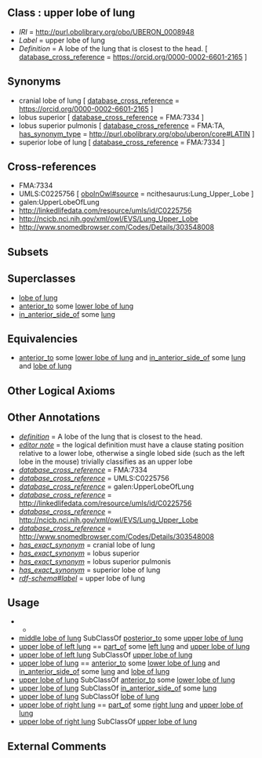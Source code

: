 
## Class : upper lobe of lung

 * *IRI* = http://purl.obolibrary.org/obo/UBERON_0008948
 * *Label* = upper lobe of lung
 * *Definition* = A lobe of the lung that is closest to the head. [ [database_cross_reference](../../ef/oboInOwl#hasDbXref.md) = https://orcid.org/0000-0002-6601-2165 ]

## Synonyms

 * cranial lobe of lung [ [database_cross_reference](../../ef/oboInOwl#hasDbXref.md) = https://orcid.org/0000-0002-6601-2165 ]
 * lobus superior [ [database_cross_reference](../../ef/oboInOwl#hasDbXref.md) = FMA:7334 ]
 * lobus superior pulmonis [ [database_cross_reference](../../ef/oboInOwl#hasDbXref.md) = FMA:TA, [has_synonym_type](../../pe/oboInOwl#hasSynonymType.md) = http://purl.obolibrary.org/obo/uberon/core#LATIN ]
 * superior lobe of lung [ [database_cross_reference](../../ef/oboInOwl#hasDbXref.md) = FMA:7334 ]

## Cross-references

 * FMA:7334
 * UMLS:C0225756 [ [oboInOwl#source](../../ce/oboInOwl#source.md) = ncithesaurus:Lung_Upper_Lobe ]
 * galen:UpperLobeOfLung
 * http://linkedlifedata.com/resource/umls/id/C0225756
 * http://ncicb.nci.nih.gov/xml/owl/EVS/Lung_Upper_Lobe
 * http://www.snomedbrowser.com/Codes/Details/303548008

## Subsets


## Superclasses

 * [lobe of lung](../../UBERON/01/UBERON_0000101.md)
 * [anterior_to](../../BSPO/96/BSPO_0000096.md) some [lower lobe of lung](../../UBERON/49/UBERON_0008949.md)
 * [in_anterior_side_of](../../BSPO/23/BSPO_0000123.md) some [lung](../../UBERON/48/UBERON_0002048.md)

## Equivalencies

 * [anterior_to](../../BSPO/96/BSPO_0000096.md) some [lower lobe of lung](../../UBERON/49/UBERON_0008949.md) and [in_anterior_side_of](../../BSPO/23/BSPO_0000123.md) some [lung](../../UBERON/48/UBERON_0002048.md) and [lobe of lung](../../UBERON/01/UBERON_0000101.md)

## Other Logical Axioms


## Other Annotations

 * *[definition](../../IAO/15/IAO_0000115.md)* = A lobe of the lung that is closest to the head.
 * *[editor note](../../IAO/16/IAO_0000116.md)* = the logical definition must have a clause stating position relative to a lower lobe, otherwise a single lobed side (such as the left lobe in the mouse) trivially classifies as an upper lobe
 * *[database_cross_reference](../../ef/oboInOwl#hasDbXref.md)* = FMA:7334
 * *[database_cross_reference](../../ef/oboInOwl#hasDbXref.md)* = UMLS:C0225756
 * *[database_cross_reference](../../ef/oboInOwl#hasDbXref.md)* = galen:UpperLobeOfLung
 * *[database_cross_reference](../../ef/oboInOwl#hasDbXref.md)* = http://linkedlifedata.com/resource/umls/id/C0225756
 * *[database_cross_reference](../../ef/oboInOwl#hasDbXref.md)* = http://ncicb.nci.nih.gov/xml/owl/EVS/Lung_Upper_Lobe
 * *[database_cross_reference](../../ef/oboInOwl#hasDbXref.md)* = http://www.snomedbrowser.com/Codes/Details/303548008
 * *[has_exact_synonym](../../ym/oboInOwl#hasExactSynonym.md)* = cranial lobe of lung
 * *[has_exact_synonym](../../ym/oboInOwl#hasExactSynonym.md)* = lobus superior
 * *[has_exact_synonym](../../ym/oboInOwl#hasExactSynonym.md)* = lobus superior pulmonis
 * *[has_exact_synonym](../../ym/oboInOwl#hasExactSynonym.md)* = superior lobe of lung
 * *[rdf-schema#label](../../el/rdf-schema#label.md)* = upper lobe of lung

## Usage

 * -
 * [middle lobe of lung](../../UBERON/55/UBERON_0008955.md) SubClassOf [posterior_to](../../BSPO/99/BSPO_0000099.md) some [upper lobe of lung](../../UBERON/48/UBERON_0008948.md)
 * [upper lobe of left lung](../../UBERON/52/UBERON_0008952.md) == [part_of](../../BFO/50/BFO_0000050.md) some [left lung](../../UBERON/68/UBERON_0002168.md) and [upper lobe of lung](../../UBERON/48/UBERON_0008948.md)
 * [upper lobe of left lung](../../UBERON/52/UBERON_0008952.md) SubClassOf [upper lobe of lung](../../UBERON/48/UBERON_0008948.md)
 * [upper lobe of lung](../../UBERON/48/UBERON_0008948.md) == [anterior_to](../../BSPO/96/BSPO_0000096.md) some [lower lobe of lung](../../UBERON/49/UBERON_0008949.md) and [in_anterior_side_of](../../BSPO/23/BSPO_0000123.md) some [lung](../../UBERON/48/UBERON_0002048.md) and [lobe of lung](../../UBERON/01/UBERON_0000101.md)
 * [upper lobe of lung](../../UBERON/48/UBERON_0008948.md) SubClassOf [anterior_to](../../BSPO/96/BSPO_0000096.md) some [lower lobe of lung](../../UBERON/49/UBERON_0008949.md)
 * [upper lobe of lung](../../UBERON/48/UBERON_0008948.md) SubClassOf [in_anterior_side_of](../../BSPO/23/BSPO_0000123.md) some [lung](../../UBERON/48/UBERON_0002048.md)
 * [upper lobe of lung](../../UBERON/48/UBERON_0008948.md) SubClassOf [lobe of lung](../../UBERON/01/UBERON_0000101.md)
 * [upper lobe of right lung](../../UBERON/70/UBERON_0002170.md) == [part_of](../../BFO/50/BFO_0000050.md) some [right lung](../../UBERON/67/UBERON_0002167.md) and [upper lobe of lung](../../UBERON/48/UBERON_0008948.md)
 * [upper lobe of right lung](../../UBERON/70/UBERON_0002170.md) SubClassOf [upper lobe of lung](../../UBERON/48/UBERON_0008948.md)

## External Comments


